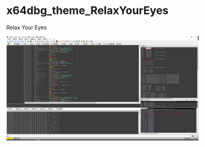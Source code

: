 # x64dbg_theme_RelaxYourEyes
Relax Your Eyes


![screenshot](https://github.com/stonedreamforest/x64dbg_theme_RelaxYourEyes/blob/master/1.png)
